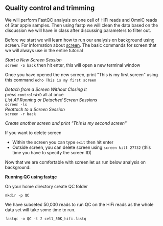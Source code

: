 ##  Quality control and trimming

We will perform FastQC analysis on one cell of HiFi reads and OmniC reads of Star apple samples. Then using fastp we will clean the data based on the discussion we will have in class after discussing parameters to filter out. 

Before we start we will learn how to run our analysis on background using screen. For information about [screen](https://www.geeksforgeeks.org/screen-command-in-linux-with-examples/). 
The basic commands for screen that we will always use in the entire tutorial

*Start a New Screen Session* <br>
`screen -S back` then hit enter, this will open a new terminal window <br>

Once you have opened the new screen, print "This is my first screen" using this command `echo This is my first screen`  <br>

*Detach from a Screen Without Closing It* <br>
press `control+A+D` all at once <br>
*List All Running or Detached Screen Sessions* <br>
`screen -ls` <br>
*Reattach to a Screen Session* <br>
`screen -r back` <br>

*Create another screen and print "This is my second screen"*  <br>

If you want to delete screen <br>
- Within the screen you can type `exit` then hit enter <br>
- Outside screen, you can delete screen using `screen kill 27732` (this time you have to specify the screen ID) <br>

Now that we are comfortable with screen let us run below analysis on background. 

**Running QC using fastqc**

On your home directory create QC folder 

`mkdir -p QC`

We have subseted 50,000 reads to run QC on the HiFi reads as the whole data set will take some time to run. 

`fastqc -o QC -t 2 cel1_50K_hifi.fastq`









